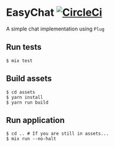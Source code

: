 # EasyChat [![CircleCi](https://circleci.com/gh/claudio-dalicandro/easy_chat.svg?style=shield&circle-token=7b755c03fac3f222a166c933b7bf4dcd642f19a0)](https://circleci.com/gh/claudio-dalicandro/easy_chat)

A simple chat implementation using `Plug`

## Run tests

```
$ mix test
```

## Build assets

```
$ cd assets
$ yarn install
$ yarn run build
```

## Run application

```
$ cd .. # If you are still in assets...
$ mix run --no-halt
```
